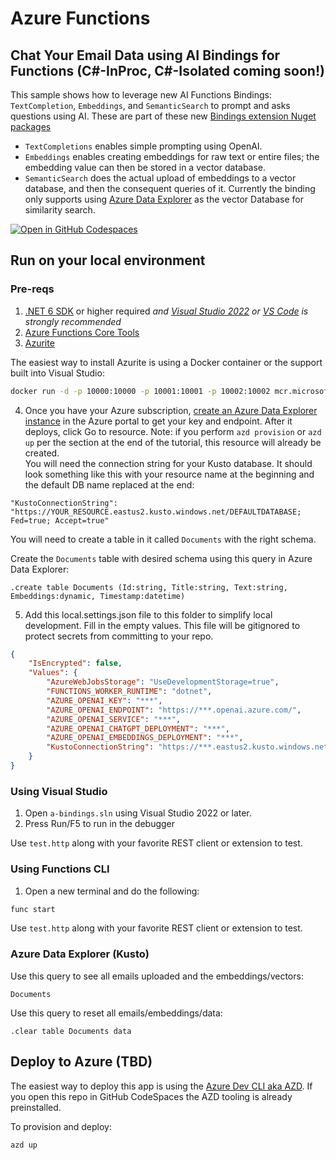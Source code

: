 # Azure Functions
## Chat Your Email Data using AI Bindings for Functions (C#-InProc, C#-Isolated coming soon!)

This sample shows how to leverage new AI Functions Bindings: `TextCompletion`, `Embeddings`, and `SemanticSearch` to prompt and asks questions using AI.  These are part of these new [Bindings extension Nuget packages](https://www.nuget.org/packages/CGillum.WebJobs.Extensions.OpenAI/0.3.0-alpha)
- `TextCompletions` enables simple prompting using OpenAI.  
- `Embeddings` enables creating embeddings for raw text or entire files; the embedding value can then be stored in a vector database.  
- `SemanticSearch` does the actual upload of embeddings to a vector database, and then the consequent queries of it.  Currently the binding only supports using [Azure Data Explorer](https://techcommunity.microsoft.com/t5/azure-data-explorer-blog/azure-data-explorer-for-vector-similarity-search/ba-p/3819626) as the vector Database for similarity search.

[![Open in GitHub Codespaces](https://github.com/codespaces/badge.svg)](https://github.com/codespaces/new?hide_repo_select=true&ref=main&repo=575770869)

## Run on your local environment

### Pre-reqs
1) [.NET 6 SDK](https://dotnet.microsoft.com/en-us/download/dotnet/6.0) or higher required *and [Visual Studio 2022](https://visualstudio.microsoft.com/vs/) or [VS Code](https://code.visualstudio.com/) is strongly recommended*
2) [Azure Functions Core Tools](https://learn.microsoft.com/en-us/azure/azure-functions/functions-run-local?tabs=v4%2Cmacos%2Ccsharp%2Cportal%2Cbash#install-the-azure-functions-core-tools)
3) [Azurite](https://github.com/Azure/Azurite)

The easiest way to install Azurite is using a Docker container or the support built into Visual Studio:
```bash
docker run -d -p 10000:10000 -p 10001:10001 -p 10002:10002 mcr.microsoft.com/azure-storage/azurite
```

4) Once you have your Azure subscription, [create an Azure Data Explorer instance](https://learn.microsoft.com/en-us/azure/data-explorer/create-cluster-and-database?tabs=free) in the Azure portal to get your key and endpoint. After it deploys, click Go to resource.  Note: if you perform `azd provision` or `azd up` per the section at the end of the tutorial, this resource will already be created.  
You will need the connection string for your Kusto database. It should look something like this with your resource name at the beginning and the default DB name replaced at the end:
```
"KustoConnectionString": "https://YOUR_RESOURCE.eastus2.kusto.windows.net/DEFAULTDATABASE; Fed=true; Accept=true"
``` 
You will need to create a table in it called `Documents` with the right schema. 

Create the `Documents` table with desired schema using this query in Azure Data Explorer:
```
.create table Documents (Id:string, Title:string, Text:string, Embeddings:dynamic, Timestamp:datetime)
```

5) Add this local.settings.json file to this folder to simplify local development.  Fill in the empty values.  This file will be gitignored to protect secrets from committing to your repo.  
```json
{
    "IsEncrypted": false,
    "Values": {
        "AzureWebJobsStorage": "UseDevelopmentStorage=true",
        "FUNCTIONS_WORKER_RUNTIME": "dotnet",
        "AZURE_OPENAI_KEY": "***",
        "AZURE_OPENAI_ENDPOINT": "https://***.openai.azure.com/",
        "AZURE_OPENAI_SERVICE": "***",
        "AZURE_OPENAI_CHATGPT_DEPLOYMENT": "***",
        "AZURE_OPENAI_EMBEDDINGS_DEPLOYMENT": "***",       
        "KustoConnectionString": "https://***.eastus2.kusto.windows.net/your-database-here; Fed=true; Accept=true"
    }
}
```

### Using Visual Studio
1) Open `a-bindings.sln` using Visual Studio 2022 or later.
2) Press Run/F5 to run in the debugger

Use `test.http` along with your favorite REST client or extension to test.

### Using Functions CLI
1) Open a new terminal and do the following:

```bash
func start
```

Use `test.http` along with your favorite REST client or extension to test.

### Azure Data Explorer (Kusto)

Use this query to see all emails uploaded and the embeddings/vectors:
```
Documents
```

Use this query to reset all emails/embeddings/data:
```
.clear table Documents data
```

## Deploy to Azure (TBD)

The easiest way to deploy this app is using the [Azure Dev CLI aka AZD](https://aka.ms/azd).  If you open this repo in GitHub CodeSpaces the AZD tooling is already preinstalled.

To provision and deploy:
```bash
azd up
```
